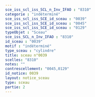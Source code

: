 ```yaml
---
sce_iss_scl_iss_SCL_n_Inv_IFAO : "8310"
categorie : "indéterminé"
sce_iss_scl_iss_SCE_id_sceau : "0039"
sce_iss_scl_iss_SCE_id_sceau : "0045"
sce_iss_scl_iss_SCE_id_sceau : "0129"
typeObjet : "Sceau"
sce_iss_SCL_n_Inv_IFAO : "8310"
id_sceau : "0039"
motif : "indéterminé"
type_sceau : "cylindre"
title: sceau n°0039
scelles: "8310"
notes: ""
contrescellement: "0045,0129"
id_notice: 0039
layout: notice_sceau
type: sceau
partie: 2
---
```

